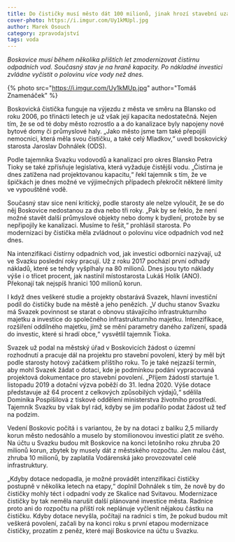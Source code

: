 ```yaml
---
title: Do čističky musí město dát 100 milionů, jinak hrozí stavební uzávěra
cover-photo: https://i.imgur.com/Uy1kMUpl.jpg
author: Marek Osouch
category: zpravodajství
tags: voda
---
```


*Boskovice musí během několika příštích let zmodernizovat čistírnu odpadních vod. Současný stav je na hraně kapacity. Po nákladné investici zvládne vyčistit o polovinu více vody než dnes.*

{% photo src="https://i.imgur.com/Uy1kMUp.jpg" author="Tomáš Znamenáček" %}

Boskovická čistička funguje na výjezdu z města ve směru na Blansko od roku 2006, po třinácti letech je už však její kapacita nedostatečná. Nejen tím, že se od té doby město rozrostlo a a do kanalizace byly napojeny nové bytové domy či průmyslové haly. „Jako město jsme tam také přepojili nemocnici, která měla svou čističku, a také celý Mladkov,“ uvedl boskovický starosta Jaroslav Dohnálek (ODS).

Podle tajemníka Svazku vodovodů a kanalizací pro okres Blansko Petra Tioky se také zpřísňuje legislativa, která vyžaduje čistější vodu. „Čistírna je dnes zatížena nad projektovanou kapacitu,“ řekl tajemník s tím, že ve špičkách je dnes možné ve výjimečných případech překročit některé limity ve vypouštěné vodě.

Současný stav sice není kritický, podle starosty ale nelze vyloučit, že se do něj Boskovice nedostanou za dva nebo tři roky. „Pak by se řeklo, že není možné stavět další průmyslové objekty nebo domy k bydlení, protože by se nepřipojily ke kanalizaci. Musíme to řešit,“ prohlásil starosta. Po modernizaci by čistička měla zvládnout o polovinu více odpadních vod než dnes.

Na intenzifikaci čistírny odpadních vod, jak investici odborníci nazývají, už ve Svazku poslední roky pracují. Už z roku 2017 pochází první odhady nákladů, které se tehdy vyšplhaly na 80 milionů. Dnes jsou tyto náklady výše i o třicet procent, jak nastínil místostarosta Lukáš Holík (ANO). Překonají tak nejspíš hranici 100 milionů korun.

I když dnes veškeré studie a projekty obstarává Svazek, hlavní investiční podíl do čističky bude na městě a jeho penězích. „V duchu stanov Svazku má Svazek povinnost se starat o obnovu stávajícího infrastrukturního majetku a investice do společného infrastrukturního majetku. Intenzifikace, rozšíření oddílného majetku, jímž se mění parametry daného zařízení, spadá do investic, které si hradí obce,“ vysvětlil tajemník Tioka.

Svazek už podal na městský úřad v Boskovicích žádost o územní rozhodnutí a pracuje dál na projektu pro stavební povolení, který by měl být podle starosty hotový začátkem příštího roku. To je také nejzazší termín, aby mohl Svazek žádat o dotaci, kde je podmínkou podání vypracovaná projektová dokumentace pro stavební povolení. „Příjem žádostí startuje 1. listopadu 2019 a dotační výzva poběží do 31. ledna 2020. Výše dotace představuje až 64 procent z celkových způsobilých výdajů,“ sdělila Dominika Pospíšilová z tiskové oddělení ministerstva životního prostředí. Tajemník Svazku by však byl rád, kdyby se jim podařilo podat žádost už teď na podzim.

Vedení Boskovic počítá i s variantou, že by na dotaci z balíku 2,5 miliardy korun město nedosáhlo a muselo by stomilionovou investici platit ze svého. Na účtu u Svazku budou mít Boskovice na konci letošního roku zhruba 20 milionů korun, zbytek by musely dát z městského rozpočtu. Jen malou část, zhruba 10 milionů, by zaplatila Vodárenská jako provozovatel celé infrastruktury.

„Kdyby dotace nedopadla, je možné provádět intenzifikaci čističky postupně v několika letech na etapy,“ doplnil Dohnálek s tím, že nově by do čističky mohly téct i odpadní vody ze Skalice nad Svitavou. Modernizace čističky by tak neměla narušit další plánované investice města. Radnice proto ani do rozpočtu na příští rok neplánuje vyčlenit nějakou částku na čističku. Kdyby dotace nevyšla, počítají na radnici s tím, že pokud budou mít veškerá povolení, začali by na konci roku s první etapou modernizace čističky, prozatím z peněz, které mají Boskovice na účtu u Svazku.
